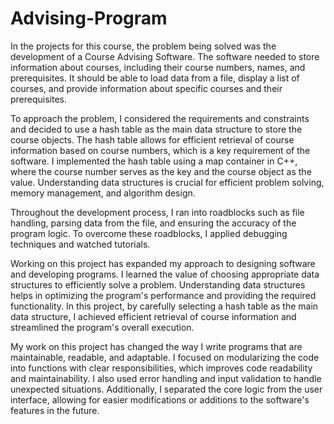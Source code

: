# Advising-Program
In the projects for this course, the problem being solved was the development of a Course Advising Software. The software needed to store information about courses, including their course numbers, names, and prerequisites. It should be able to load data from a file, display a list of courses, and provide information about specific courses and their prerequisites.

To approach the problem, I considered the requirements and constraints and decided to use a hash table as the main data structure to store the course objects. The hash table allows for efficient retrieval of course information based on course numbers, which is a key requirement of the software. I implemented the hash table using a map container in C++, where the course number serves as the key and the course object as the value. Understanding data structures is crucial for efficient problem solving, memory management, and algorithm design. 

Throughout the development process, I ran into roadblocks such as file handling, parsing data from the file, and ensuring the accuracy of the program logic. To overcome these roadblocks, I applied debugging techniques and watched tutorials.

Working on this project has expanded my approach to designing software and developing programs. I learned the value of choosing appropriate data structures to efficiently solve a problem. Understanding data structures helps in optimizing the program's performance and providing the required functionality. In this project, by carefully selecting a hash table as the main data structure, I achieved efficient retrieval of course information and streamlined the program's overall execution.

My work on this project has changed the way I write programs that are maintainable, readable, and adaptable. I focused on modularizing the code into functions with clear responsibilities, which improves code readability and maintainability. I also used error handling and input validation to handle unexpected situations. Additionally, I separated the core logic from the user interface, allowing for easier modifications or additions to the software's features in the future.
